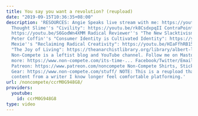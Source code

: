```yaml
---
title: You say you want a revolution? (reupload)
date: "2019-09-15T10:36:35+08:00"
description: 'RESOURCES: Angie Speaks live stream with me: https://youtu.be/BSWymjaF-vw
  Thought Slime''s "Civility": https://youtu.be/rk8CsdxpqII ContraPoints'' "The Apocalypse":
  https://youtu.be/S6GodWn4XMM Radical Reviewer''s "The New Slacktivism": https://youtu.be/GjUe6l7Xfg4
  Peter Coffin''s "Consumer Identity is Cultivated Identity": https://youtu.be/X9Lf1GcG5M4
  Mexie''s "Reclaiming Radical Creativity": https://youtu.be/HIaFfhRB15s Albert LIbertad''s
  "The Joy of Living": https://theanarchistlibrary.org/library/albert-libertad-the-joy-of-life
  Non-Compete is a leftist blog and YouTube channel. Follow me on Mastodon. Find out
  more: https://www.non-compete.com/its-time-... Facebook/Twitter/Email info: http://www.non-compete.com/about/
  Patreon: https://www.patreon.com/noncompete Non-Compete Shirts, Stickers, and Guerilla
  Gear: https://www.non-compete.com/stuff/ NOTE: This is a reupload that removes some
  content from a writer I know longer feel comfortable platforming.'
url: /noncompete/ccrM0G948G8/
providers:
  youtube:
    id: ccrM0G948G8
type: video
---
```

